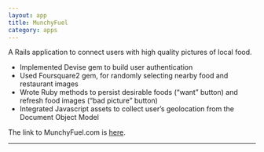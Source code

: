 ```yaml
---
layout: app
title: MunchyFuel
category: apps
---
```


A Rails application to connect users with high quality pictures of local food. 

+ Implemented Devise gem to build user authentication
+ Used Foursquare2 gem, for randomly selecting nearby food and restaurant images
+ Wrote Ruby methods to persist desirable foods (“want” button) and refresh food images (“bad picture” button)
+ Integrated Javascript assets to collect user’s geolocation from the Document Object Model 

The link to MunchyFuel.com is [here][here].  

---
[here]: http://munchyfuel.com/